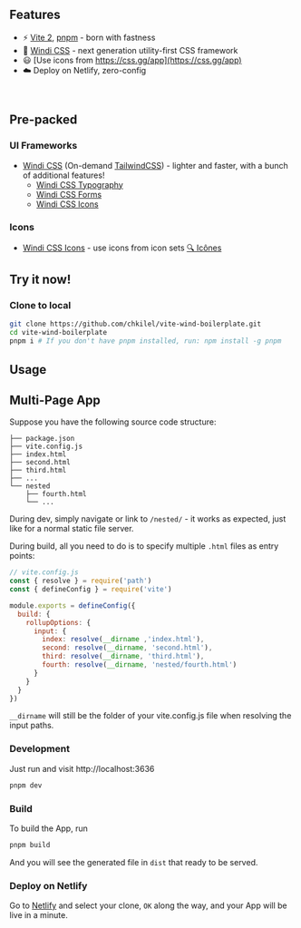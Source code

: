 ## Features

- ⚡️ [Vite 2](https://github.com/vitejs/vite), [pnpm](https://pnpm.js.org/) - born with fastness
- 🎨 [Windi CSS](https://github.com/windicss/windicss) - next generation utility-first CSS framework
- 😃 [Use icons from https://css.gg/app](https://css.gg/app)
- ☁️ Deploy on Netlify, zero-config

<br>

## Pre-packed

### UI Frameworks

- [Windi CSS](https://github.com/windicss/windicss) (On-demand [TailwindCSS](https://tailwindcss.com/)) - lighter and faster, with a bunch of additional features!
  - [Windi CSS Typography](https://windicss.org/plugins/official/typography.html)
  - [Windi CSS Forms](https://windicss.org/plugins/official/forms.html)
  - [Windi CSS Icons](https://github.com/windicss/plugins/tree/main/packages/icons)

### Icons

- [Windi CSS Icons](https://iconify.design) - use icons from icon sets [ 🔍 Icônes](https://github.com/windicss/plugins/tree/main/packages/icons#available-icons-classes)

## Try it now!

### Clone to local

```bash
git clone https://github.com/chkilel/vite-wind-boilerplate.git
cd vite-wind-boilerplate
pnpm i # If you don't have pnpm installed, run: npm install -g pnpm
```
## Usage

## Multi-Page App
Suppose you have the following source code structure:

```
├── package.json
├── vite.config.js
├── index.html
├── second.html
├── third.html
├── ...
└── nested
    ├── fourth.html
    └── ...
```

During dev, simply navigate or link to `/nested/` - it works as expected, just like for a normal static file server.

During build, all you need to do is to specify multiple `.html` files as entry points:

```js
// vite.config.js
const { resolve } = require('path')
const { defineConfig } = require('vite')

module.exports = defineConfig({
  build: {
    rollupOptions: {
      input: {
        index: resolve(__dirname ,'index.html'),
        second: resolve(__dirname, 'second.html'),
        third: resolve(__dirname, 'third.html'),
        fourth: resolve(__dirname, 'nested/fourth.html')
      }
    }
  }
})
```

`__dirname` will still be the folder of your vite.config.js file when resolving the input paths.

### Development

Just run and visit http://localhost:3636

```bash
pnpm dev
```

### Build

To build the App, run

```bash
pnpm build
```

And you will see the generated file in `dist` that ready to be served.

### Deploy on Netlify

Go to [Netlify](https://app.netlify.com/start) and select your clone, `OK` along the way, and your App will be live in a minute.
